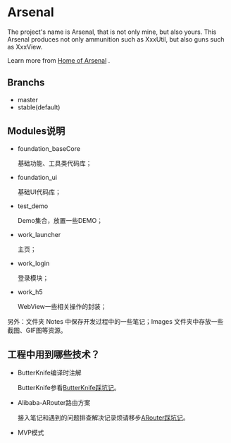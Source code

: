 # Arsenal
  The project's name is Arsenal, that is not only mine, but also yours. This Arsenal produces not only ammunition such as XxxUtil, but also guns such as XxxView.

  Learn more from [Home of Arsenal](https://coderwangjie.github.io/Arsenal/) .

## Branchs
- master
- stable(default) 

## Modules说明
- foundation_baseCore

    基础功能、工具类代码库；

- foundation_ui

    基础UI代码库；

- test_demo
  
    Demo集合，放置一些DEMO；

- work_launcher
  
    主页；
- work_login

    登录模块；
- work_h5

    WebView一些相关操作的封装；

另外：文件夹 Notes 中保存开发过程中的一些笔记；Images 文件夹中存放一些截图、GIF图等资源。

## 工程中用到哪些技术？
- ButterKnife编译时注解

    ButterKnife参看[ButterKnife踩坑记](./Notes/ButterKnife踩坑记.md)。
- Alibaba-ARouter路由方案

    接入笔记和遇到的问题排查解决记录烦请移步[ARouter踩坑记](./Notes/ARouter踩坑记.md)。
- MVP模式
